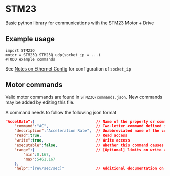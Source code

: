 # STM23

Basic python library for communications with the STM23 Motor + Drive

## Example usage

```
import STM23Q
motor = STM23Q.STM23Q_udp(socket_ip = ...)
#TODO example commands
```

See [Notes on Ethernet Config](docs/Notes-On-Ethernet-Config.md) for configuration of `socket_ip`

## Motor commands

Valid motor commands are found in `STM23Q/commands.json`. New commands may be added by editing this file.

A command needs to follow the following json format
```json
"AccelRate":{                           // Name of the property or command
    "command":"AC",                     // Two-letter command defined in the command manual
    "description":"Acceleration Rate",  // Unabbreviated name of the command
    "read":true,                        // Read access
    "write":true,                       // Write access
    "executable":false,                 // Whether this command causes the motor to move
    "range":{                           // [Optional] limits on write access commands
        "min":0.167,
        "max":5461.167
    },
    "help":"[rev/sec/sec]"              // Additional documentation on the command (e.g. units)
```

